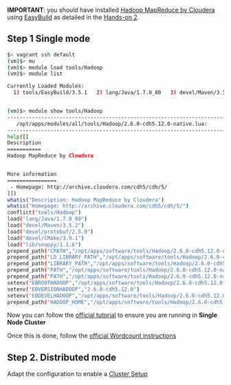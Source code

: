 
**IMPORTANT**: you should have installed [Hadoop MapReduce by Cloudera](https://www.cloudera.com/downloads/cdh/5-12-0.html) using [EasyBuild](http://easybuild.readthedocs.io/) as detailed in the [Hands-on 2](/hands-on/hadoop/install/).


## Step 1 Single mode

```bash
$> vagrant ssh default
(vm)$> mu
(vm)$> module load tools/Hadoop
(vm)$> module list

Currently Loaded Modules:
  1) tools/EasyBuild/3.5.1   2) lang/Java/1.7.0_80   3) devel/Maven/3.5.2   4) devel/protobuf/2.5.0   5) devel/CMake/3.9.1   6) lib/snappy/1.1.6   7) tools/Hadoop/2.6.0-cdh5.12.0-native


(vm)$> module show tools/Hadoop
------------------------------------------------------------------------
   /opt/apps/modules/all/tools/Hadoop/2.6.0-cdh5.12.0-native.lua:
------------------------------------------------------------------------
help([[
Description
===========
Hadoop MapReduce by Cloudera


More information
================
 - Homepage: http://archive.cloudera.com/cdh5/cdh/5/
]])
whatis("Description: Hadoop MapReduce by Cloudera")
whatis("Homepage: http://archive.cloudera.com/cdh5/cdh/5/")
conflict("tools/Hadoop")
load("lang/Java/1.7.0_80")
load("devel/Maven/3.5.2")
load("devel/protobuf/2.5.0")
load("devel/CMake/3.9.1")
load("lib/snappy/1.1.6")
prepend_path("CPATH","/opt/apps/software/tools/Hadoop/2.6.0-cdh5.12.0-native/include")
prepend_path("LD_LIBRARY_PATH","/opt/apps/software/tools/Hadoop/2.6.0-cdh5.12.0-native/lib")
prepend_path("LIBRARY_PATH","/opt/apps/software/tools/Hadoop/2.6.0-cdh5.12.0-native/lib")
prepend_path("PATH","/opt/apps/software/tools/Hadoop/2.6.0-cdh5.12.0-native/bin")
prepend_path("PATH","/opt/apps/software/tools/Hadoop/2.6.0-cdh5.12.0-native/sbin")
setenv("EBROOTHADOOP","/opt/apps/software/tools/Hadoop/2.6.0-cdh5.12.0-native")
setenv("EBVERSIONHADOOP","2.6.0-cdh5.12.0")
setenv("EBDEVELHADOOP","/opt/apps/software/tools/Hadoop/2.6.0-cdh5.12.0-native/easybuild/tools-Hadoop-2.6.0-cdh5.12.0-native-easybuild-devel")
prepend_path("HADOOP_HOME","/opt/apps/software/tools/Hadoop/2.6.0-cdh5.12.0-native/share/hadoop/mapreduce")
```

Now you can follow the [official tutorial](https://hadoop.apache.org/docs/r2.6.0/hadoop-project-dist/hadoop-common/SingleCluster.html) to ensure you are running in **Single Node Cluster**

Once this is done, follow the [official Wordcount instructions](https://hadoop.apache.org/docs/r2.6.0/hadoop-mapreduce-client/hadoop-mapreduce-client-core/MapReduceTutorial.html#Example:_WordCount_v1.0)



## Step 2. Distributed mode

Adapt the configuration to enable a [Cluster Setup](https://hadoop.apache.org/docs/r2.6.0/hadoop-project-dist/hadoop-common/ClusterSetup.html)
